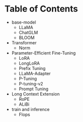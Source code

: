 # Table of Contents

* base-model
  * LLaMA
  * ChatGLM
  * BLOOM
* Transformer
  * Norm
* Parameter-Efficient Fine-Tuning
  * LoRA
  * LongLoRA
  * Prefix Tuning
  * LLaMA-Adapter
  * P-Tuning
  * P-tuning-v2
  * Prompt Tuning
* Long Context Extension
  * RoPE
  * ALiBi
* train and inference
  * Flops
